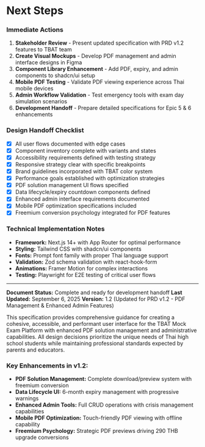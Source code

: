 # Next Steps

### Immediate Actions
1. **Stakeholder Review** - Present updated specification with PRD v1.2 features to TBAT team
2. **Create Visual Mockups** - Develop PDF management and admin interface designs in Figma
3. **Component Library Enhancement** - Add PDF, expiry, and admin components to shadcn/ui setup
4. **Mobile PDF Testing** - Validate PDF viewing experience across Thai mobile devices
5. **Admin Workflow Validation** - Test emergency tools with exam day simulation scenarios
6. **Development Handoff** - Prepare detailed specifications for Epic 5 & 6 enhancements

### Design Handoff Checklist
- [x] All user flows documented with edge cases
- [x] Component inventory complete with variants and states
- [x] Accessibility requirements defined with testing strategy  
- [x] Responsive strategy clear with specific breakpoints
- [x] Brand guidelines incorporated with TBAT color system
- [x] Performance goals established with optimization strategies
- [x] PDF solution management UI flows specified
- [x] Data lifecycle/expiry countdown components defined
- [x] Enhanced admin interface requirements documented
- [x] Mobile PDF optimization specifications included
- [x] Freemium conversion psychology integrated for PDF features

### Technical Implementation Notes
- **Framework:** Next.js 14+ with App Router for optimal performance
- **Styling:** Tailwind CSS with shadcn/ui components
- **Fonts:** Prompt font family with proper Thai language support
- **Validation:** Zod schema validation with react-hook-form
- **Animations:** Framer Motion for complex interactions
- **Testing:** Playwright for E2E testing of critical user flows

---

**Document Status:** Complete and ready for development handoff
**Last Updated:** September 6, 2025
**Version:** 1.2 (Updated for PRD v1.2 - PDF Management & Enhanced Admin Features)

This specification provides comprehensive guidance for creating a cohesive, accessible, and performant user interface for the TBAT Mock Exam Platform with enhanced PDF solution management and administrative capabilities. All design decisions prioritize the unique needs of Thai high school students while maintaining professional standards expected by parents and educators.

### Key Enhancements in v1.2:
- **PDF Solution Management:** Complete download/preview system with freemium conversion
- **Data Lifecycle UI:** 6-month expiry management with progressive warnings
- **Enhanced Admin Tools:** Full CRUD operations with crisis management capabilities
- **Mobile PDF Optimization:** Touch-friendly PDF viewing with offline capability
- **Freemium Psychology:** Strategic PDF previews driving 290 THB upgrade conversions